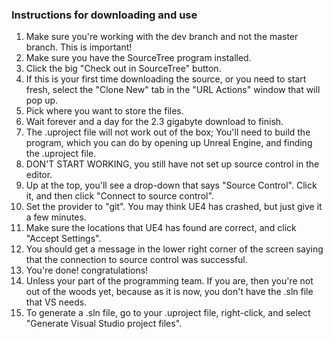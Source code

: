 ### Instructions for downloading and use ###
1. Make sure you're working with the dev branch and not the master branch. This is important!
2. Make sure you have the SourceTree program installed.
3. Click the big "Check out in SourceTree" button.
4. If this is your first time downloading the source, or you need to start fresh, select the "Clone New" tab in the "URL Actions" window that will pop up.
5. Pick where you want to store the files.
6. Wait forever and a day for the 2.3 gigabyte download to finish.
7. The .uproject file will not work out of the box; You'll need to build the program, which you can do by opening up Unreal Engine, and finding the .uproject file.
8. DON'T START WORKING, you still have not set up source control in the editor. 
9. Up at the top, you'll see a drop-down that says "Source Control". Click it, and then click "Connect to source control". 
10. Set the provider to "git". You may think UE4 has crashed, but just give it a few minutes.
11. Make sure the locations that UE4 has found are correct, and click "Accept Settings".
12. You should get a message in the lower right corner of the screen saying that the connection to source control was successful.
13. You're done! congratulations!
14. Unless your part of the programming team. If you are, then you're not out of the woods yet, because as it is now, you don't have the .sln file that VS needs.
15. To generate a .sln file, go to your .uproject file, right-click, and select "Generate Visual Studio project files".